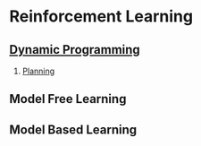 # Reinforcement Learning

## [Dynamic Programming](Dynamic%20Programming.md)
1. [Planning](Dynamic%20Programming.md#Planning%20in%20MDP)

## Model Free Learning


## Model Based Learning